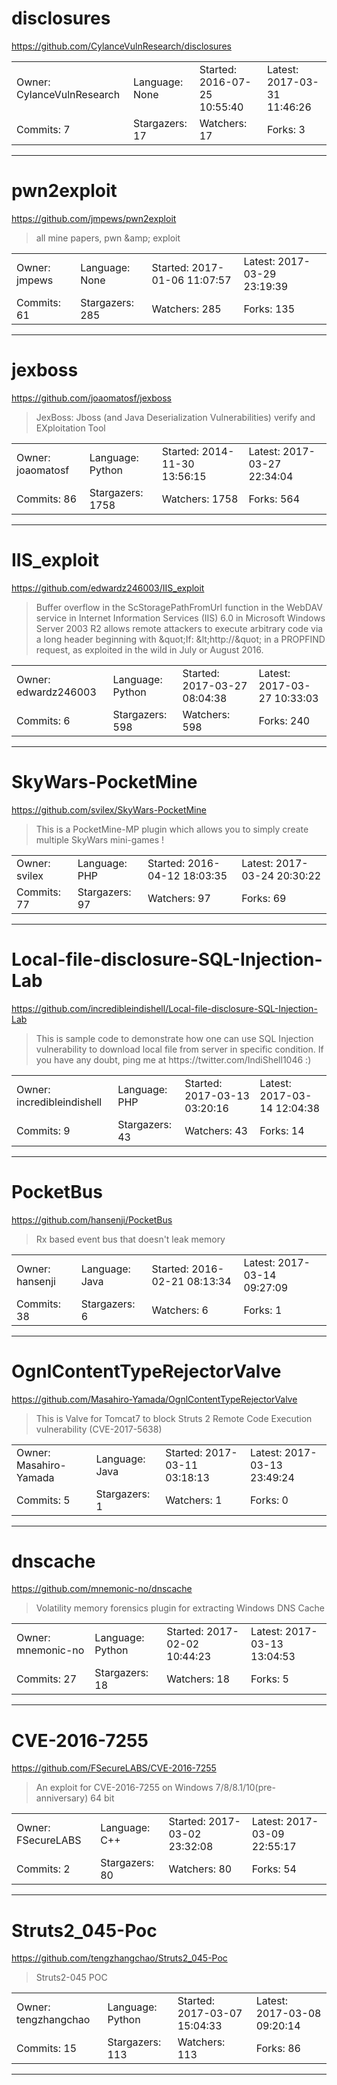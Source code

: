 # disclosures

https://github.com/CylanceVulnResearch/disclosures
<blockquote>
<no description>
</blockquote>

<table>
<tr><td>Owner: CylanceVulnResearch</td>
    <td>Language: None</td>
    <td>Started: 2016-07-25 10:55:40</td>
    <td>Latest: 2017-03-31 11:46:26</td></tr>
<tr><td>Commits: 7</td>
    <td>Stargazers: 17</td>
    <td>Watchers: 17</td>
    <td>Forks: 3</td></tr>
</table>

---

# pwn2exploit

https://github.com/jmpews/pwn2exploit
<blockquote>
all mine papers, pwn &amp;amp; exploit
</blockquote>

<table>
<tr><td>Owner: jmpews</td>
    <td>Language: None</td>
    <td>Started: 2017-01-06 11:07:57</td>
    <td>Latest: 2017-03-29 23:19:39</td></tr>
<tr><td>Commits: 61</td>
    <td>Stargazers: 285</td>
    <td>Watchers: 285</td>
    <td>Forks: 135</td></tr>
</table>

---

# jexboss

https://github.com/joaomatosf/jexboss
<blockquote>
JexBoss: Jboss (and Java Deserialization Vulnerabilities) verify and EXploitation Tool
</blockquote>

<table>
<tr><td>Owner: joaomatosf</td>
    <td>Language: Python</td>
    <td>Started: 2014-11-30 13:56:15</td>
    <td>Latest: 2017-03-27 22:34:04</td></tr>
<tr><td>Commits: 86</td>
    <td>Stargazers: 1758</td>
    <td>Watchers: 1758</td>
    <td>Forks: 564</td></tr>
</table>

---

# IIS_exploit

https://github.com/edwardz246003/IIS_exploit
<blockquote>
Buffer overflow in the ScStoragePathFromUrl function in the WebDAV service in Internet Information Services (IIS) 6.0 in Microsoft Windows Server 2003 R2 allows remote attackers to execute arbitrary code via a long header beginning with &amp;quot;If: &amp;lt;http://&amp;quot; in a PROPFIND request, as exploited in the wild in July or August 2016.
</blockquote>

<table>
<tr><td>Owner: edwardz246003</td>
    <td>Language: Python</td>
    <td>Started: 2017-03-27 08:04:38</td>
    <td>Latest: 2017-03-27 10:33:03</td></tr>
<tr><td>Commits: 6</td>
    <td>Stargazers: 598</td>
    <td>Watchers: 598</td>
    <td>Forks: 240</td></tr>
</table>

---

# SkyWars-PocketMine

https://github.com/svilex/SkyWars-PocketMine
<blockquote>
This is a PocketMine-MP plugin which allows you to simply create multiple SkyWars mini-games !
</blockquote>

<table>
<tr><td>Owner: svilex</td>
    <td>Language: PHP</td>
    <td>Started: 2016-04-12 18:03:35</td>
    <td>Latest: 2017-03-24 20:30:22</td></tr>
<tr><td>Commits: 77</td>
    <td>Stargazers: 97</td>
    <td>Watchers: 97</td>
    <td>Forks: 69</td></tr>
</table>

---

# Local-file-disclosure-SQL-Injection-Lab

https://github.com/incredibleindishell/Local-file-disclosure-SQL-Injection-Lab
<blockquote>
This is sample code to demonstrate how one can use SQL Injection vulnerability to download local file from server in specific condition. If you have any doubt, ping me at https://twitter.com/IndiShell1046 :)
</blockquote>

<table>
<tr><td>Owner: incredibleindishell</td>
    <td>Language: PHP</td>
    <td>Started: 2017-03-13 03:20:16</td>
    <td>Latest: 2017-03-14 12:04:38</td></tr>
<tr><td>Commits: 9</td>
    <td>Stargazers: 43</td>
    <td>Watchers: 43</td>
    <td>Forks: 14</td></tr>
</table>

---

# PocketBus

https://github.com/hansenji/PocketBus
<blockquote>
Rx based event bus that doesn't leak memory
</blockquote>

<table>
<tr><td>Owner: hansenji</td>
    <td>Language: Java</td>
    <td>Started: 2016-02-21 08:13:34</td>
    <td>Latest: 2017-03-14 09:27:09</td></tr>
<tr><td>Commits: 38</td>
    <td>Stargazers: 6</td>
    <td>Watchers: 6</td>
    <td>Forks: 1</td></tr>
</table>

---

# OgnlContentTypeRejectorValve

https://github.com/Masahiro-Yamada/OgnlContentTypeRejectorValve
<blockquote>
This is Valve for Tomcat7 to block  Struts 2 Remote Code Execution vulnerability (CVE-2017-5638)
</blockquote>

<table>
<tr><td>Owner: Masahiro-Yamada</td>
    <td>Language: Java</td>
    <td>Started: 2017-03-11 03:18:13</td>
    <td>Latest: 2017-03-13 23:49:24</td></tr>
<tr><td>Commits: 5</td>
    <td>Stargazers: 1</td>
    <td>Watchers: 1</td>
    <td>Forks: 0</td></tr>
</table>

---

# dnscache

https://github.com/mnemonic-no/dnscache
<blockquote>
Volatility memory forensics plugin for extracting Windows DNS Cache
</blockquote>

<table>
<tr><td>Owner: mnemonic-no</td>
    <td>Language: Python</td>
    <td>Started: 2017-02-02 10:44:23</td>
    <td>Latest: 2017-03-13 13:04:53</td></tr>
<tr><td>Commits: 27</td>
    <td>Stargazers: 18</td>
    <td>Watchers: 18</td>
    <td>Forks: 5</td></tr>
</table>

---

# CVE-2016-7255

https://github.com/FSecureLABS/CVE-2016-7255
<blockquote>
An exploit for CVE-2016-7255 on Windows 7/8/8.1/10(pre-anniversary) 64 bit
</blockquote>

<table>
<tr><td>Owner: FSecureLABS</td>
    <td>Language: C++</td>
    <td>Started: 2017-03-02 23:32:08</td>
    <td>Latest: 2017-03-09 22:55:17</td></tr>
<tr><td>Commits: 2</td>
    <td>Stargazers: 80</td>
    <td>Watchers: 80</td>
    <td>Forks: 54</td></tr>
</table>

---

# Struts2_045-Poc

https://github.com/tengzhangchao/Struts2_045-Poc
<blockquote>
Struts2-045 POC
</blockquote>

<table>
<tr><td>Owner: tengzhangchao</td>
    <td>Language: Python</td>
    <td>Started: 2017-03-07 15:04:33</td>
    <td>Latest: 2017-03-08 09:20:14</td></tr>
<tr><td>Commits: 15</td>
    <td>Stargazers: 113</td>
    <td>Watchers: 113</td>
    <td>Forks: 86</td></tr>
</table>

---

